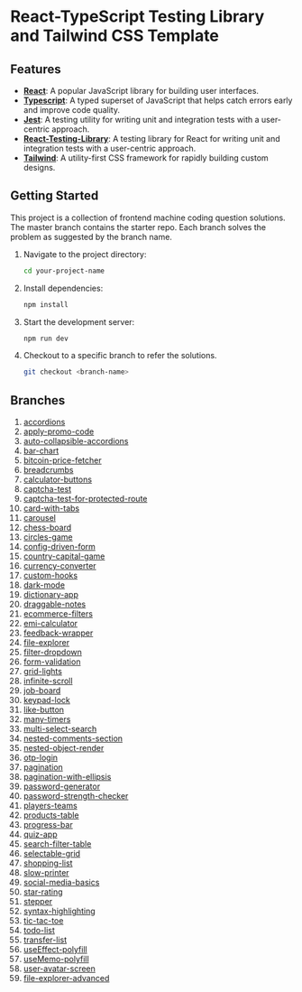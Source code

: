 
# React-TypeScript Testing Library and Tailwind CSS Template


## Features

- **[React](https://react.dev)**: A popular JavaScript library for building user interfaces.
- **[Typescript](https://www.typescriptlang.org/)**: A typed superset of JavaScript that helps catch errors early and improve code quality.
- **[Jest](https://jestjs.io/)**: A testing utility for writing unit and integration tests with a user-centric approach.
- **[React-Testing-Library](https://testing-library.com/)**: A testing library for React for writing unit and integration tests with a user-centric approach.
- **[Tailwind](https://tailwindcss.com/)**: A utility-first CSS framework for rapidly building custom designs.

## Getting Started

This project is a collection of frontend machine coding question solutions. 
The master branch contains the starter repo. 
Each branch solves the problem as suggested by the branch name.

1. Navigate to the project directory:

   ```bash
   cd your-project-name
   ```

2. Install dependencies:

   ```bash
   npm install
   ```

3. Start the development server:

   ```bash
   npm run dev
   ```

4. Checkout to a specific branch to refer the solutions.

   ```bash
   git checkout <branch-name>
   ```

## Branches

1. [accordions](https://github.com/phoenix-flyhigh/frontend-machine-coding-questions/tree/accordions)
2. [apply-promo-code](https://github.com/phoenix-flyhigh/frontend-machine-coding-questions/tree/apply-promo-code)
3. [auto-collapsible-accordions](https://github.com/phoenix-flyhigh/frontend-machine-coding-questions/tree/auto-collapsible-accordions)
4. [bar-chart](https://github.com/phoenix-flyhigh/frontend-machine-coding-questions/tree/bar-chart)
5. [bitcoin-price-fetcher](https://github.com/phoenix-flyhigh/frontend-machine-coding-questions/tree/bitcoin-price-fetcher)
6. [breadcrumbs](https://github.com/phoenix-flyhigh/frontend-machine-coding-questions/tree/breadcrumbs)
7. [calculator-buttons](https://github.com/phoenix-flyhigh/frontend-machine-coding-questions/tree/calculator-buttons)
8. [captcha-test](https://github.com/phoenix-flyhigh/frontend-machine-coding-questions/tree/captcha-test)
9. [captcha-test-for-protected-route](https://github.com/phoenix-flyhigh/frontend-machine-coding-questions/tree/captcha-test-for-protected-route)
10. [card-with-tabs](https://github.com/phoenix-flyhigh/frontend-machine-coding-questions/tree/card-with-tabs)
11. [carousel](https://github.com/phoenix-flyhigh/frontend-machine-coding-questions/tree/carousel)
12. [chess-board](https://github.com/phoenix-flyhigh/frontend-machine-coding-questions/tree/chess-board)
13. [circles-game](https://github.com/phoenix-flyhigh/frontend-machine-coding-questions/tree/circles-game)
14. [config-driven-form](https://github.com/phoenix-flyhigh/frontend-machine-coding-questions/tree/config-driven-form)
15. [country-capital-game](https://github.com/phoenix-flyhigh/frontend-machine-coding-questions/tree/country-capital-game)
16. [currency-converter](https://github.com/phoenix-flyhigh/frontend-machine-coding-questions/tree/currency-converter)
17. [custom-hooks](https://github.com/phoenix-flyhigh/frontend-machine-coding-questions/tree/custom-hooks)
18. [dark-mode](https://github.com/phoenix-flyhigh/frontend-machine-coding-questions/tree/dark-mode)
19. [dictionary-app](https://github.com/phoenix-flyhigh/frontend-machine-coding-questions/tree/dictionary-app)
20. [draggable-notes](https://github.com/phoenix-flyhigh/frontend-machine-coding-questions/tree/draggable-notes)
21. [ecommerce-filters](https://github.com/phoenix-flyhigh/frontend-machine-coding-questions/tree/ecommerce-filters)
22. [emi-calculator](https://github.com/phoenix-flyhigh/frontend-machine-coding-questions/tree/emi-calculator)
23. [feedback-wrapper](https://github.com/phoenix-flyhigh/frontend-machine-coding-questions/tree/feedback-wrapper)
24. [file-explorer](https://github.com/phoenix-flyhigh/frontend-machine-coding-questions/tree/file-explorer)
25. [filter-dropdown](https://github.com/phoenix-flyhigh/frontend-machine-coding-questions/tree/filter-dropdown)
26. [form-validation](https://github.com/phoenix-flyhigh/frontend-machine-coding-questions/tree/form-validation)
27. [grid-lights](https://github.com/phoenix-flyhigh/frontend-machine-coding-questions/tree/grid-lights)
28. [infinite-scroll](https://github.com/phoenix-flyhigh/frontend-machine-coding-questions/tree/infinite-scroll)
29. [job-board](https://github.com/phoenix-flyhigh/frontend-machine-coding-questions/tree/job-board)
30. [keypad-lock](https://github.com/phoenix-flyhigh/frontend-machine-coding-questions/tree/keypad-lock)
31. [like-button](https://github.com/phoenix-flyhigh/frontend-machine-coding-questions/tree/like-button)
32. [many-timers](https://github.com/phoenix-flyhigh/frontend-machine-coding-questions/tree/many-timers)
33. [multi-select-search](https://github.com/phoenix-flyhigh/frontend-machine-coding-questions/tree/multi-select-search)
34. [nested-comments-section](https://github.com/phoenix-flyhigh/frontend-machine-coding-questions/tree/nested-comments-section)
35. [nested-object-render](https://github.com/phoenix-flyhigh/frontend-machine-coding-questions/tree/nested-object-render)
36. [otp-login](https://github.com/phoenix-flyhigh/frontend-machine-coding-questions/tree/otp-login)
37. [pagination](https://github.com/phoenix-flyhigh/frontend-machine-coding-questions/tree/pagination)
38. [pagination-with-ellipsis](https://github.com/phoenix-flyhigh/frontend-machine-coding-questions/tree/pagination-with-ellipsis)
39. [password-generator](https://github.com/phoenix-flyhigh/frontend-machine-coding-questions/tree/password-generator)
40. [password-strength-checker](https://github.com/phoenix-flyhigh/frontend-machine-coding-questions/tree/password-strength-checker)
41. [players-teams](https://github.com/phoenix-flyhigh/frontend-machine-coding-questions/tree/players-teams)
42. [products-table](https://github.com/phoenix-flyhigh/frontend-machine-coding-questions/tree/products-table)
43. [progress-bar](https://github.com/phoenix-flyhigh/frontend-machine-coding-questions/tree/progress-bar)
44. [quiz-app](https://github.com/phoenix-flyhigh/frontend-machine-coding-questions/tree/quiz-app)
45. [search-filter-table](https://github.com/phoenix-flyhigh/frontend-machine-coding-questions/tree/search-filter-table)
46. [selectable-grid](https://github.com/phoenix-flyhigh/frontend-machine-coding-questions/tree/selectable-grid)
47. [shopping-list](https://github.com/phoenix-flyhigh/frontend-machine-coding-questions/tree/shopping-list)
48. [slow-printer](https://github.com/phoenix-flyhigh/frontend-machine-coding-questions/tree/slow-printer)
49. [social-media-basics](https://github.com/phoenix-flyhigh/frontend-machine-coding-questions/tree/social-media-basics)
50. [star-rating](https://github.com/phoenix-flyhigh/frontend-machine-coding-questions/tree/star-rating)
51. [stepper](https://github.com/phoenix-flyhigh/frontend-machine-coding-questions/tree/stepper)
52. [syntax-highlighting](https://github.com/phoenix-flyhigh/frontend-machine-coding-questions/tree/syntax-highlighting)
53. [tic-tac-toe](https://github.com/phoenix-flyhigh/frontend-machine-coding-questions/tree/tic-tac-toe)
54. [todo-list](https://github.com/phoenix-flyhigh/frontend-machine-coding-questions/tree/todo-list)
55. [transfer-list](https://github.com/phoenix-flyhigh/frontend-machine-coding-questions/tree/transfer-list)
56. [useEffect-polyfill](https://github.com/phoenix-flyhigh/frontend-machine-coding-questions/tree/useEffect-polyfill)
57. [useMemo-polyfill](https://github.com/phoenix-flyhigh/frontend-machine-coding-questions/tree/useMemo-polyfill)
58. [user-avatar-screen](https://github.com/phoenix-flyhigh/frontend-machine-coding-questions/tree/user-avatar-screen)
59. [file-explorer-advanced](https://github.com/phoenix-flyhigh/frontend-machine-coding-questions/tree/file-explorer-advanced)
